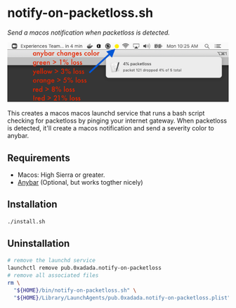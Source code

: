 # notify-on-packetloss.sh

_Send a macos notification when packetloss is detected._

<img src="notify-on-packetloss.png">

This creates a macos macos launchd service that runs a bash script checking for
packetloss by pinging your internet gateway. When packetloss is detected, it'll
create a macos notification and send a severity color to anybar.


## Requirements

* Macos: High Sierra or greater.
* [Anybar](https://github.com/tonsky/AnyBar) (Optional, but works togther nicely)


## Installation

```bash
./install.sh
```


## Uninstallation

```bash
# remove the launchd service
launchctl remove pub.0xadada.notify-on-packetloss
# remove all associated files
rm \
  "${HOME}/bin/notify-on-packetloss.sh" \
  "${HOME}/Library/LaunchAgents/pub.0xadada.notify-on-packetloss.plist"
```